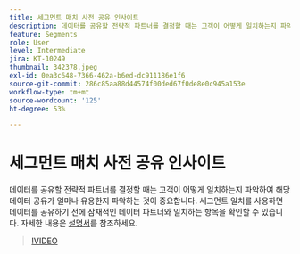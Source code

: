 ```yaml
---
title: 세그먼트 매치 사전 공유 인사이트
description: 데이터를 공유할 전략적 파트너를 결정할 때는 고객이 어떻게 일치하는지 파악하여 해당 데이터 공유가 얼마나 유용한지 파악하는 것이 중요합니다. 세그먼트 일치 를 사용하면 데이터를 공유하기 전에 잠재적인 데이터 파트너와 일치하는 항목을 확인하고 해당 파트너와 양방향 데이터 공유를 완료할 수 있습니다.
feature: Segments
role: User
level: Intermediate
jira: KT-10249
thumbnail: 342378.jpeg
exl-id: 0ea3c648-7366-462a-b6ed-dc911186e1f6
source-git-commit: 286c85aa88d44574f00ded67f0de8e0c945a153e
workflow-type: tm+mt
source-wordcount: '125'
ht-degree: 53%

---
```


# 세그먼트 매치 사전 공유 인사이트

데이터를 공유할 전략적 파트너를 결정할 때는 고객이 어떻게 일치하는지 파악하여 해당 데이터 공유가 얼마나 유용한지 파악하는 것이 중요합니다. 세그먼트 일치를 사용하면 데이터를 공유하기 전에 잠재적인 데이터 파트너와 일치하는 항목을 확인할 수 있습니다. 자세한 내용은 [설명서](https://experienceleague.adobe.com/docs/experience-platform/segmentation/ui/segment-match/overview.html?lang=ko)를 참조하세요.

>[!VIDEO](https://video.tv.adobe.com/v/342378/?learn=on&enablevpops)
